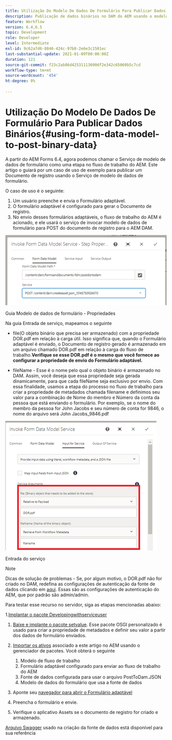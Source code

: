 ```yaml
---
title: Utilização Do Modelo De Dados De Formulário Para Publicar Dados Binários
description: Publicação de dados binários no DAM do AEM usando o modelo de dados de formulário
feature: Workflow
version: 6.4,6.5
topic: Development
role: Developer
level: Intermediate
exl-id: 9c62a7d6-8846-424c-97b8-2e6e3c1501ec
last-substantial-update: 2021-01-09T00:00:00Z
duration: 121
source-git-commit: f23c2ab86d42531113690df2e342c65060b5c7cd
workflow-type: tm+mt
source-wordcount: '454'
ht-degree: 0%

---
```


# Utilização Do Modelo De Dados De Formulário Para Publicar Dados Binários{#using-form-data-model-to-post-binary-data}

A partir do AEM Forms 6.4, agora podemos chamar o Serviço de modelo de dados de formulário como uma etapa no fluxo de trabalho do AEM. Este artigo o guiará por um caso de uso de exemplo para publicar um Documento de registro usando o Serviço de modelo de dados de formulário.

O caso de uso é o seguinte:

1. Um usuário preenche e envia o Formulário adaptável.
1. O formulário adaptável é configurado para gerar o Documento de registro.
1. No envio desses formulários adaptáveis, o fluxo de trabalho do AEM é acionado, e ele usará o serviço de invocar modelo de dados de formulário para POST do documento de registro para o AEM DAM.

![posttodam](assets/posttodamshot1.png)

Guia Modelo de dados de formulário - Propriedades

Na guia Entrada de serviço, mapeamos o seguinte

* file(O objeto binário que precisa ser armazenado) com a propriedade DOR.pdf em relação à carga útil. Isso significa que, quando o Formulário adaptável é enviado, o Documento de registro gerado é armazenado em um arquivo chamado DOR.pdf em relação à carga do fluxo de trabalho.**Verifique se esse DOR.pdf é o mesmo que você fornece ao configurar a propriedade de envio do Formulário adaptável.**

* fileName - Esse é o nome pelo qual o objeto binário é armazenado no DAM. Assim, você deseja que essa propriedade seja gerada dinamicamente, para que cada fileName seja exclusivo por envio. Com essa finalidade, usamos a etapa do processo no fluxo de trabalho para criar a propriedade de metadados chamada filename e definimos seu valor para a combinação de Nome do membro e Número da conta da pessoa que está enviando o formulário. Por exemplo, se o nome do membro da pessoa for John Jacobs e seu número de conta for 9846, o nome do arquivo será John Jacobs_9846.pdf

![fdmserviceinput](assets/fdminputservice.png)

Entrada do serviço

>[!NOTE]
>
>Dicas de solução de problemas - Se, por algum motivo, o DOR.pdf não for criado no DAM, redefina as configurações de autenticação da fonte de dados clicando em [aqui](http://localhost:4502/mnt/overlay/fd/fdm/gui/components/admin/fdmcloudservice/properties.html?item=%2Fconf%2Fglobal%2Fsettings%2Fcloudconfigs%2Ffdm%2Fpostdortodam). Essas são as configurações de autenticação do AEM, que por padrão são admin/admin.

Para testar esse recurso no servidor, siga as etapas mencionadas abaixo:

1.[Implantar o pacote Developingwithserviceuser](/help/forms/assets/common-osgi-bundles/DevelopingWithServiceUser.jar)

1. [Baixe e implante o pacote setvalue](/help/forms/assets/common-osgi-bundles/SetValueApp.core-1.0-SNAPSHOT.jar). Esse pacote OSGI personalizado é usado para criar a propriedade de metadados e definir seu valor a partir dos dados de formulário enviados.

1. [Importar os ativos](assets/postdortodam.zip) associado a este artigo no AEM usando o gerenciador de pacotes. Você obterá o seguinte

   1. Modelo de fluxo de trabalho
   1. Formulário adaptável configurado para enviar ao fluxo de trabalho do AEM
   1. Fonte de dados configurada para usar o arquivo PostToDam.JSON
   1. Modelo de dados do formulário que usa a fonte de dados

1. Aponte seu [navegador para abrir o Formulário adaptável](http://localhost:4502/content/dam/formsanddocuments/helpx/timeoffrequestform/jcr:content?wcmmode=disabled)
1. Preencha o formulário e envie.
1. Verifique o aplicativo Assets se o documento de registro for criado e armazenado.


[Arquivo Swagger](http://localhost:4502/conf/global/settings/cloudconfigs/fdm/postdortodam/jcr:content/swaggerFile) usado na criação da fonte de dados está disponível para sua referência
